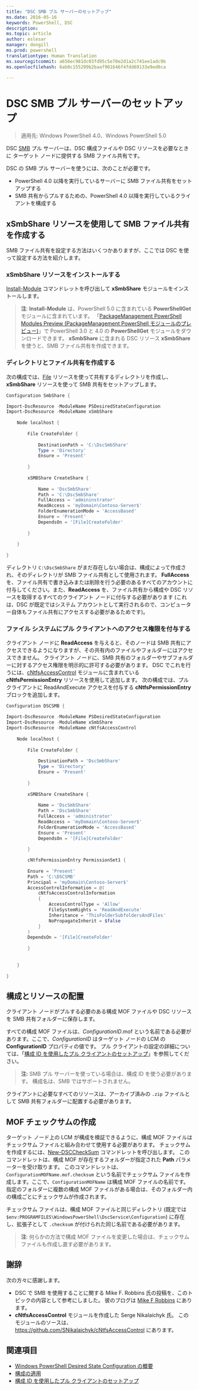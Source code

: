 ```yaml
---
title: "DSC SMB プル サーバーのセットアップ"
ms.date: 2016-05-16
keywords: PowerShell, DSC
description: 
ms.topic: article
author: eslesar
manager: dongill
ms.prod: powershell
translationtype: Human Translation
ms.sourcegitcommit: a656ec981dc03fd95c5e70e2d1a2c741ee1adc9b
ms.openlocfilehash: 6ab0c155299b2baaf901646f4fdd69133e9ed0ca

---
```


# DSC SMB プル サーバーのセットアップ

>適用先: Windows PowerShell 4.0、Windows PowerShell 5.0

DSC [SMB](https://technet.microsoft.com/en-us/library/hh831795.aspx) プル サーバーは、DSC 構成ファイルや DSC リソースを必要なときに ターゲット ノードに提供する SMB ファイル共有です。

DSC の SMB プル サーバーを使うには、次のことが必要です。
- PowerShell 4.0 以降を実行しているサーバーに SMB ファイル共有をセットアップする
- SMB 共有からプルするための、PowerShell 4.0 以降を実行しているクライアントを構成する

## xSmbShare リソースを使用して SMB ファイル共有を作成する

SMB ファイル共有を設定する方法はいくつかありますが、ここでは DSC を使って設定する方法を紹介します。

### xSmbShare リソースをインストールする

[Install-Module](https://technet.microsoft.com/en-us/library/dn807162.aspx) コマンドレットを呼び出して **xSmbShare** モジュールをインストールします。
>**注**: **Install-Module** は、PowerShell 5.0 に含まれている **PowerShellGet** モジュールに含まれています。 「[PackageManagement PowerShell Modules Preview (PackageManagement PowerShell モジュールのプレビュー)](https://www.microsoft.com/en-us/download/details.aspx?id=49186)」で PowerShell 3.0 と 4.0 の **PowerShellGet** モジュールをダウンロードできます。 **xSmbShare** に含まれる DSC リソース **xSmbShare** を使うと、SMB ファイル共有を作成できます。

### ディレクトリとファイル共有を作成する

次の構成では、[File](fileResource.md) リソースを使って共有するディレクトリを作成し、**xSmbShare** リソースを使って SMB 共有をセットアップします。

```powershell
Configuration SmbShare {

Import-DscResource -ModuleName PSDesiredStateConfiguration
Import-DscResource -ModuleName xSmbShare
 
    Node localhost {
 
        File CreateFolder {
 
            DestinationPath = 'C:\DscSmbShare'
            Type = 'Directory'
            Ensure = 'Present'
 
        }
 
        xSMBShare CreateShare {
 
            Name = 'DscSmbShare'
            Path = 'C:\DscSmbShare'
            FullAccess = 'admininstrator'
            ReadAccess = 'myDomain\Contoso-Server$'
            FolderEnumerationMode = 'AccessBased'
            Ensure = 'Present'
            DependsOn = '[File]CreateFolder'
 
        }
        
    }
 
}
```

ディレクトリ `C:\DscSmbShare` がまだ存在しない場合は、構成によって作成され、そのディレクトリが SMB ファイル共有として使用されます。 **FullAccess** を、ファイル共有で書き込みまたは削除を行う必要のあるすべてのアカウントに付与してください。また、**ReadAccess** を、ファイル共有から構成や DSC リソースを取得するすべてのクライアント ノードに付与する必要があります (これは、DSC が既定ではシステム アカウントとして実行されるので、コンピューター自体もファイル共有にアクセスする必要があるためです)。


### ファイル システムにプル クライアントへのアクセス権限を付与する

クライアント ノードに **ReadAccess** を与えると、そのノードは SMB 共有にアクセスできるようになりますが、その共有内のファイルやフォルダーにはアクセスできません。 クライアント ノードに、SMB 共有のフォルダーやサブフォルダーに対するアクセス権限を明示的に許可する必要があります。 DSC でこれを行うには、[cNtfsAccessControl](https://www.powershellgallery.com/packages/cNtfsAccessControl/1.2.0) モジュールに含まれている **cNtfsPermissionEntry** リソースを使用して追加します。 次の構成では、プル クライアントに ReadAndExecute アクセスを付与する **cNtfsPermissionEntry** ブロックを追加します。

```powershell
Configuration DSCSMB {

Import-DscResource -ModuleName PSDesiredStateConfiguration
Import-DscResource -ModuleName xSmbShare
Import-DscResource -ModuleName cNtfsAccessControl
 
    Node localhost {
 
        File CreateFolder {
 
            DestinationPath = 'DscSmbShare'
            Type = 'Directory'
            Ensure = 'Present'
 
        }
 
        xSMBShare CreateShare {
 
            Name = 'DscSmbShare'
            Path = 'DscSmbShare'
            FullAccess = 'administrator'
            ReadAccess = 'myDomain\Contoso-Server$'
            FolderEnumerationMode = 'AccessBased'
            Ensure = 'Present'
            DependsOn = '[File]CreateFolder'
 
        }

        cNtfsPermissionEntry PermissionSet1 {
            
        Ensure = 'Present'
        Path = 'C:\DSCSMB'
        Principal = 'myDomain\Contoso-Server$'
        AccessControlInformation = @(
            cNtfsAccessControlInformation
            {
                AccessControlType = 'Allow'
                FileSystemRights = 'ReadAndExecute'
                Inheritance = 'ThisFolderSubfoldersAndFiles'
                NoPropagateInherit = $false
            }
        )
        DependsOn = '[File]CreateFolder'
        
        }
 
        
    }
 
}
```

## 構成とリソースの配置

クライアント ノードがプルする必要のある構成 MOF ファイルや DSC リソースを SMB 共有フォルダーに保存します。

すべての構成 MOF ファイルは、_ConfigurationID_.mof という名前である必要があります。ここで、_ConfigurationID_ はターゲット ノードの LCM の **ConfigurationID** プロパティの値です。 プル クライアントの設定の詳細については、「[構成 ID を使用したプル クライアントのセットアップ](pullClientConfigID.md)」を参照してください。

>**注:** SMB プル サーバーを使っている場合は、構成 ID を使う必要があります。 構成名は、SMB ではサポートされません。

クライアントに必要なすべてのリソースは、アーカイブ済みの `.zip` ファイルとして SMB 共有フォルダーに配置する必要があります。  

## MOF チェックサムの作成
ターゲット ノード上の LCM が構成を検証できるように、構成 MOF ファイルはチェックサム ファイルと組み合わせて使用する必要があります。 チェックサムを作成するには、[New-DSCCheckSum](https://technet.microsoft.com/en-us/library/dn521622.aspx) コマンドレットを呼び出します。 このコマンドレットは、構成 MOF が存在するフォルダーが指定された **Path** パラメーターを受け取ります。 このコマンドレットは、`ConfigurationMOFName.mof.checksum` という名前でチェックサム ファイルを作成します。ここで、`ConfigurationMOFName` は構成 MOF ファイルの名前です。 指定のフォルダーに複数の構成 MOF ファイルがある場合は、そのフォルダー内の構成ごとにチェックサムが作成されます。

チェックサム ファイルは、構成 MOF ファイルと同じディレクトリ (既定では `$env:PROGRAMFILES\WindowsPowerShell\DscService\Configuration`) に存在し、拡張子として `.checksum` が付けられた同じ名前である必要があります。

>**注**: 何らかの方法で構成 MOF ファイルを変更した場合は、チェックサム ファイルも作成し直す必要があります。

## 謝辞

次の方々に感謝します。

- DSC で SMB を使用することに関する Mike F. Robbins 氏の投稿を、このトピックの内容として参考にしました。 彼のブログは [Mike F Robbins](http://mikefrobbins.com/) にあります。
- **cNtfsAccessControl** モジュールを作成した Serge Nikalaichyk 氏。 このモジュールのソースは、https://github.com/SNikalaichyk/cNtfsAccessControl にあります。

## 関連項目
- [Windows PowerShell Desired State Configuration の概要](overview.md)
- [構成の適用](enactingConfigurations.md)
- [構成 ID を使用したプル クライアントのセットアップ](pullClientConfigID.md)

 



<!--HONumber=Oct16_HO1-->


